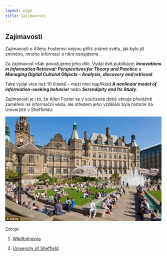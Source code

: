```yaml
---
layout: page
title: Zajímavosti
---
```

## Zajímavosti
Zajímavosti o Allenu Fosterovi nejsou příliš známé světu, jak bylo již zmíněno, mnoho informací o něm nenajdeme.

Za zajímavost však považujeme jeho dílo. Vydal dvě publikace: ***Innovations in Information Retrieval: Perspectives for Theory and Practice*** a ***Managing Digital Cultural Objects – Analysis, discovery and retrieval***.

Také vydal více než 10 článků – mezi nimi například ***A nonlinear model of information-seeking behavior*** nebo ***Serendipity and Its Study***.

Zajímavostí je i to, že Allen Foster se v současné době věnuje převážně zaměření na informační vědu, ale středem jeho vzdělání byla historie na Univerzitě v Sheffieldu.


![University of Sheffield](images/sheffield.jpg)

Zdroje:

1) [WikiKnihovna](http://wiki.knihovna.cz/index.php/Allen_Foster)  

2) [University of Sheffield](https://www.sheffield.ac.uk/)

<br>
<br>